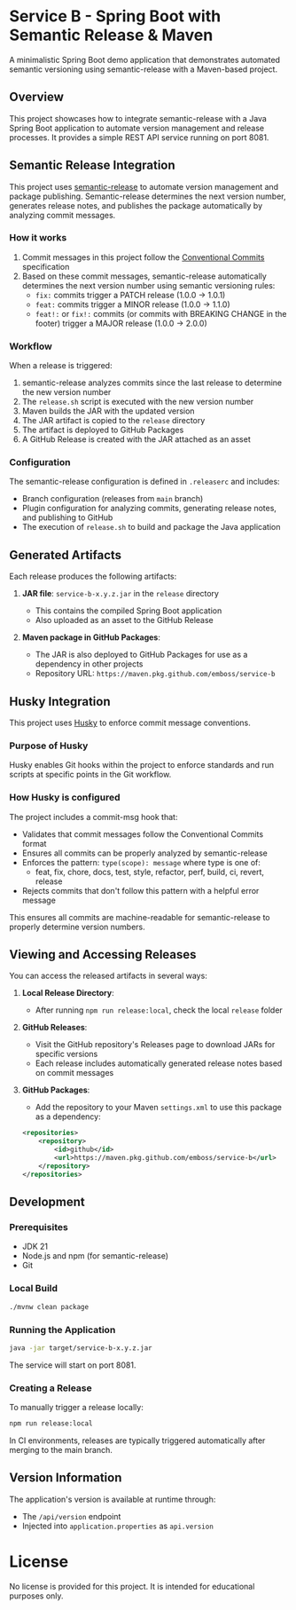 # Service B - Spring Boot with Semantic Release & Maven

A minimalistic Spring Boot demo application that demonstrates automated semantic versioning using semantic-release with a Maven-based project.

## Overview

This project showcases how to integrate semantic-release with a Java Spring Boot application to automate version management and release processes. It provides a simple REST API service running on port 8081.

## Semantic Release Integration

This project uses [semantic-release](https://github.com/semantic-release/semantic-release) to automate version management and package publishing. Semantic-release determines the next version number, generates release notes, and publishes the package automatically by analyzing commit messages.

### How it works

1. Commit messages in this project follow the [Conventional Commits](https://www.conventionalcommits.org/) specification
2. Based on these commit messages, semantic-release automatically determines the next version number using semantic versioning rules:
   - `fix:` commits trigger a PATCH release (1.0.0 → 1.0.1)
   - `feat:` commits trigger a MINOR release (1.0.0 → 1.1.0)
   - `feat!:` or `fix!:` commits (or commits with BREAKING CHANGE in the footer) trigger a MAJOR release (1.0.0 → 2.0.0)

### Workflow

When a release is triggered:

1. semantic-release analyzes commits since the last release to determine the new version number
2. The `release.sh` script is executed with the new version number
3. Maven builds the JAR with the updated version
4. The JAR artifact is copied to the `release` directory
5. The artifact is deployed to GitHub Packages
6. A GitHub Release is created with the JAR attached as an asset

### Configuration

The semantic-release configuration is defined in `.releaserc` and includes:
- Branch configuration (releases from `main` branch)
- Plugin configuration for analyzing commits, generating release notes, and publishing to GitHub
- The execution of `release.sh` to build and package the Java application

## Generated Artifacts

Each release produces the following artifacts:

1. **JAR file**: `service-b-x.y.z.jar` in the `release` directory
   - This contains the compiled Spring Boot application
   - Also uploaded as an asset to the GitHub Release

2. **Maven package in GitHub Packages**:
   - The JAR is also deployed to GitHub Packages for use as a dependency in other projects
   - Repository URL: `https://maven.pkg.github.com/emboss/service-b`

## Husky Integration

This project uses [Husky](https://typicode.github.io/husky/) to enforce commit message conventions.

### Purpose of Husky

Husky enables Git hooks within the project to enforce standards and run scripts at specific points in the Git workflow.

### How Husky is configured

The project includes a commit-msg hook that:
- Validates that commit messages follow the Conventional Commits format
- Ensures all commits can be properly analyzed by semantic-release
- Enforces the pattern: `type(scope): message` where type is one of:
  - feat, fix, chore, docs, test, style, refactor, perf, build, ci, revert, release
- Rejects commits that don't follow this pattern with a helpful error message

This ensures all commits are machine-readable for semantic-release to properly determine version numbers.

## Viewing and Accessing Releases

You can access the released artifacts in several ways:

1. **Local Release Directory**:
   - After running `npm run release:local`, check the local `release` folder

2. **GitHub Releases**:
   - Visit the GitHub repository's Releases page to download JARs for specific versions
   - Each release includes automatically generated release notes based on commit messages

3. **GitHub Packages**:
   - Add the repository to your Maven `settings.xml` to use this package as a dependency:
   ```xml
   <repositories>
       <repository>
           <id>github</id>
           <url>https://maven.pkg.github.com/emboss/service-b</url>
       </repository>
   </repositories>
   ```

## Development

### Prerequisites
- JDK 21
- Node.js and npm (for semantic-release)
- Git

### Local Build
```bash
./mvnw clean package
```

### Running the Application
```bash
java -jar target/service-b-x.y.z.jar
```
The service will start on port 8081.

### Creating a Release
To manually trigger a release locally:
```bash
npm run release:local
```

In CI environments, releases are typically triggered automatically after merging to the main branch.

## Version Information

The application's version is available at runtime through:
- The `/api/version` endpoint
- Injected into `application.properties` as `api.version`

# License
No license is provided for this project. It is intended for educational purposes only.
